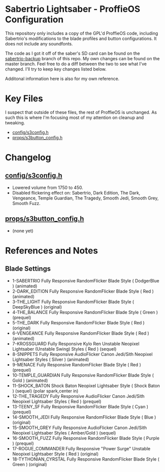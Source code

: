 # Sabertrio Lightsaber - ProffieOS Configuration

This repository only includes a copy of the GPL'd ProffieOS code, including Sabertrio's modifications to the blade
profiles and button configurations. It does not include any soundfonts.

The code as I got it off of the saber's SD card can be found on the [sabertrio-backup](https://github.com/Ricapar/sabertrio-proffie/tree/sabertrio-backup)
branch of this repo. My own changes can be found on the master branch. Feel free to do a diff between the two to see what I've changed. I'll try to keep
key changes listed below.

Additonal information here is also for my own reference.

# Key Files

I suspect that outside of these files, the rest of ProffieOS is unchanged. As such this is where I'm focusing most of my attention
on cleanup and tweaking.

* [config/s3config.h](config/s3config.h)
* [props/s3button_config.h](props/s3button_config.h)

# Changelog

## [config/s3config.h](config/s3config.h)
* Lowered volume from 1750 to 450.
* Disabled flickering effect on: Sabertrio, Dark Edition, The Dark, Vengeance, Temple Guardian, The Tragedy, Smooth Jedi, Smooth Grey, Smooth Fuzz.

## [props/s3button_config.h](props/s3button_config.h)
* (none yet)

# References and Notes

##  Blade Settings

* 1-SABERTRIO Fully Responsive RandomFlicker Blade Style ( DodgerBlue ) (animated)
* 2-DARK_EDITION Fully Responsive RandomFlicker Blade Style ( Red ) (animated)
* 3-THE_LIGHT Fully Responsive RandomFlicker Blade Style ( DeepSkyBlue ) (original)
* 4-THE_BALANCE Fully Responsive RandomFlicker Blade Style ( Green ) (prequel)
* 5-THE_DARK Fully Responsive RandomFlicker Blade Style ( Red ) (original)
* 6-VENGEANCE Fully Responsive RandomFlicker Blade Style ( Red ) (animated)
* 7-KROSSGUARD Fully Responsive Kylo Ren Unstable Neopixel Lightsaber (Unstable Swing) Styles ( Red ) (sequel)
* 8-SNIPPETS Fully Responsive AudioFlicker Canon Jedi/Sith Neopixel Lightsaber Styles ( Silver ) (animated)
* 9-MENACE Fully Responsive RandomFlicker Blade Style ( Red ) (prequel)
* 10-TEMPLE_GUARDIAN Fully Responsive RandomFlicker Blade Style ( Gold ) (animated)
* 11-SHOCK_BATON Shock Baton Neopixel Lightsaber Style ( Shock Baton ) (sequel) (polar spark,center in)
* 12-THE_TRAGEDY Fully Responsive AudioFlicker Canon Jedi/Sith Neopixel Lightsaber Styles ( Red ) (prequel)
* 13-TEENY_SF Fully Responsive RandomFlicker Blade Style ( Cyan ) (prequel)
* 14-SMOOTH_JEDI Fully Responsive RandomFlicker Blade Style ( Blue ) (original)
* 15-SMOOTH_GREY Fully Responsive AudioFlicker Canon Jedi/Sith Neopixel Lightsaber Styles ( Amber/Gold ) (sequel)
* 16-SMOOTH_FUZZ Fully Responsive RandomFlicker Blade Style ( Purple ) (prequel)
* 17-ROGUE_COMMANDER Fully Responsive "Power Surge" Unstable Neopixel Lightsaber Style ( Red ) (original)
* 18-TYTHONIAN_CYRSTAL Fully Responsive RandomFlicker Blade Style ( Green ) (original)
